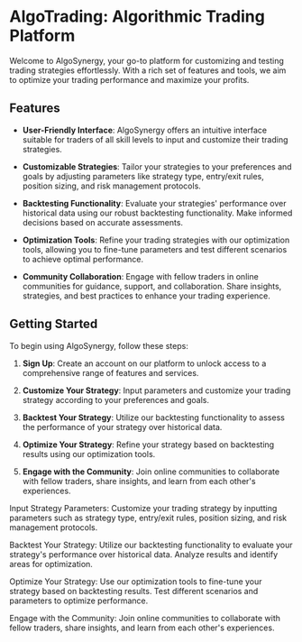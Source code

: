 # AlgoTrading: Algorithmic Trading Platform

Welcome to AlgoSynergy, your go-to platform for customizing and testing trading strategies effortlessly. With a rich set of features and tools, we aim to optimize your trading performance and maximize your profits.

## Features

- **User-Friendly Interface**: AlgoSynergy offers an intuitive interface suitable for traders of all skill levels to input and customize their trading strategies.
  
- **Customizable Strategies**: Tailor your strategies to your preferences and goals by adjusting parameters like strategy type, entry/exit rules, position sizing, and risk management protocols.
  
- **Backtesting Functionality**: Evaluate your strategies' performance over historical data using our robust backtesting functionality. Make informed decisions based on accurate assessments.
  
- **Optimization Tools**: Refine your trading strategies with our optimization tools, allowing you to fine-tune parameters and test different scenarios to achieve optimal performance.
  
- **Community Collaboration**: Engage with fellow traders in online communities for guidance, support, and collaboration. Share insights, strategies, and best practices to enhance your trading experience.

## Getting Started

To begin using AlgoSynergy, follow these steps:

1. **Sign Up**: Create an account on our platform to unlock access to a comprehensive range of features and services.
  
2. **Customize Your Strategy**: Input parameters and customize your trading strategy according to your preferences and goals.
  
3. **Backtest Your Strategy**: Utilize our backtesting functionality to assess the performance of your strategy over historical data.
  
4. **Optimize Your Strategy**: Refine your strategy based on backtesting results using our optimization tools.
  
5. **Engage with the Community**: Join online communities to collaborate with fellow traders, share insights, and learn from each other's experiences.


Input Strategy Parameters: Customize your trading strategy by inputting parameters such as strategy type, entry/exit rules, position sizing, and risk management protocols.

Backtest Your Strategy: Utilize our backtesting functionality to evaluate your strategy's performance over historical data. Analyze results and identify areas for optimization.

Optimize Your Strategy: Use our optimization tools to fine-tune your strategy based on backtesting results. Test different scenarios and parameters to optimize performance.

Engage with the Community: Join online communities to collaborate with fellow traders, share insights, and learn from each other's experiences.

